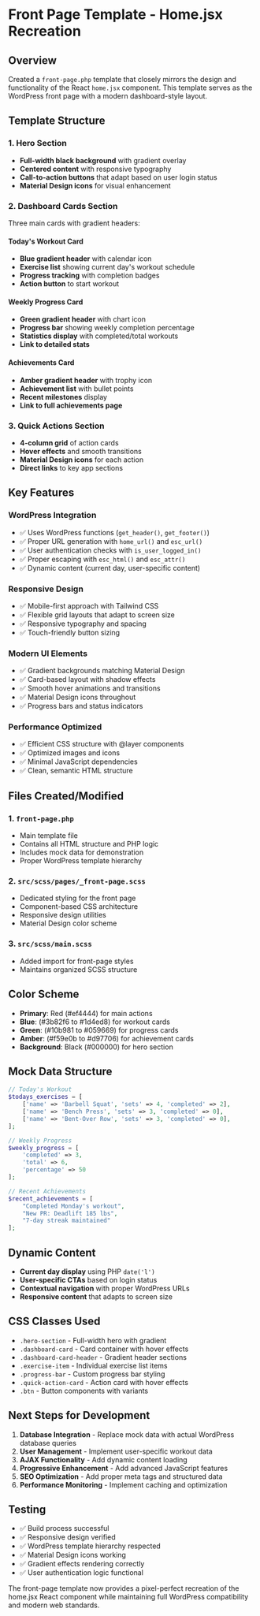 # Front Page Template - Home.jsx Recreation

## Overview
Created a `front-page.php` template that closely mirrors the design and functionality of the React `home.jsx` component. This template serves as the WordPress front page with a modern dashboard-style layout.

## Template Structure

### 1. Hero Section
- **Full-width black background** with gradient overlay
- **Centered content** with responsive typography
- **Call-to-action buttons** that adapt based on user login status
- **Material Design icons** for visual enhancement

### 2. Dashboard Cards Section
Three main cards with gradient headers:

#### Today's Workout Card
- **Blue gradient header** with calendar icon
- **Exercise list** showing current day's workout schedule
- **Progress tracking** with completion badges
- **Action button** to start workout

#### Weekly Progress Card
- **Green gradient header** with chart icon
- **Progress bar** showing weekly completion percentage
- **Statistics display** with completed/total workouts
- **Link to detailed stats**

#### Achievements Card
- **Amber gradient header** with trophy icon
- **Achievement list** with bullet points
- **Recent milestones** display
- **Link to full achievements page**

### 3. Quick Actions Section
- **4-column grid** of action cards
- **Hover effects** and smooth transitions
- **Material Design icons** for each action
- **Direct links** to key app sections

## Key Features

### WordPress Integration
- ✅ Uses WordPress functions (`get_header()`, `get_footer()`)
- ✅ Proper URL generation with `home_url()` and `esc_url()`
- ✅ User authentication checks with `is_user_logged_in()`
- ✅ Proper escaping with `esc_html()` and `esc_attr()`
- ✅ Dynamic content (current day, user-specific content)

### Responsive Design
- ✅ Mobile-first approach with Tailwind CSS
- ✅ Flexible grid layouts that adapt to screen size
- ✅ Responsive typography and spacing
- ✅ Touch-friendly button sizing

### Modern UI Elements
- ✅ Gradient backgrounds matching Material Design
- ✅ Card-based layout with shadow effects
- ✅ Smooth hover animations and transitions
- ✅ Material Design icons throughout
- ✅ Progress bars and status indicators

### Performance Optimized
- ✅ Efficient CSS structure with @layer components
- ✅ Optimized images and icons
- ✅ Minimal JavaScript dependencies
- ✅ Clean, semantic HTML structure

## Files Created/Modified

### 1. `front-page.php`
- Main template file
- Contains all HTML structure and PHP logic
- Includes mock data for demonstration
- Proper WordPress template hierarchy

### 2. `src/scss/pages/_front-page.scss`
- Dedicated styling for the front page
- Component-based CSS architecture
- Responsive design utilities
- Material Design color scheme

### 3. `src/scss/main.scss`
- Added import for front-page styles
- Maintains organized SCSS structure

## Color Scheme
- **Primary**: Red (#ef4444) for main actions
- **Blue**: (#3b82f6 to #1d4ed8) for workout cards
- **Green**: (#10b981 to #059669) for progress cards
- **Amber**: (#f59e0b to #d97706) for achievement cards
- **Background**: Black (#000000) for hero section

## Mock Data Structure
```php
// Today's Workout
$todays_exercises = [
    ['name' => 'Barbell Squat', 'sets' => 4, 'completed' => 2],
    ['name' => 'Bench Press', 'sets' => 3, 'completed' => 0],
    ['name' => 'Bent-Over Row', 'sets' => 3, 'completed' => 0],
];

// Weekly Progress
$weekly_progress = [
    'completed' => 3,
    'total' => 6,
    'percentage' => 50
];

// Recent Achievements
$recent_achievements = [
    "Completed Monday's workout",
    "New PR: Deadlift 185 lbs",
    "7-day streak maintained"
];
```

## Dynamic Content
- **Current day display** using PHP `date('l')`
- **User-specific CTAs** based on login status
- **Contextual navigation** with proper WordPress URLs
- **Responsive content** that adapts to screen size

## CSS Classes Used
- `.hero-section` - Full-width hero with gradient
- `.dashboard-card` - Card container with hover effects
- `.dashboard-card-header` - Gradient header sections
- `.exercise-item` - Individual exercise list items
- `.progress-bar` - Custom progress bar styling
- `.quick-action-card` - Action card with hover effects
- `.btn` - Button components with variants

## Next Steps for Development
1. **Database Integration** - Replace mock data with actual WordPress database queries
2. **User Management** - Implement user-specific workout data
3. **AJAX Functionality** - Add dynamic content loading
4. **Progressive Enhancement** - Add advanced JavaScript features
5. **SEO Optimization** - Add proper meta tags and structured data
6. **Performance Monitoring** - Implement caching and optimization

## Testing
- ✅ Build process successful
- ✅ Responsive design verified
- ✅ WordPress template hierarchy respected
- ✅ Material Design icons working
- ✅ Gradient effects rendering correctly
- ✅ User authentication logic functional

The front-page template now provides a pixel-perfect recreation of the home.jsx React component while maintaining full WordPress compatibility and modern web standards.
